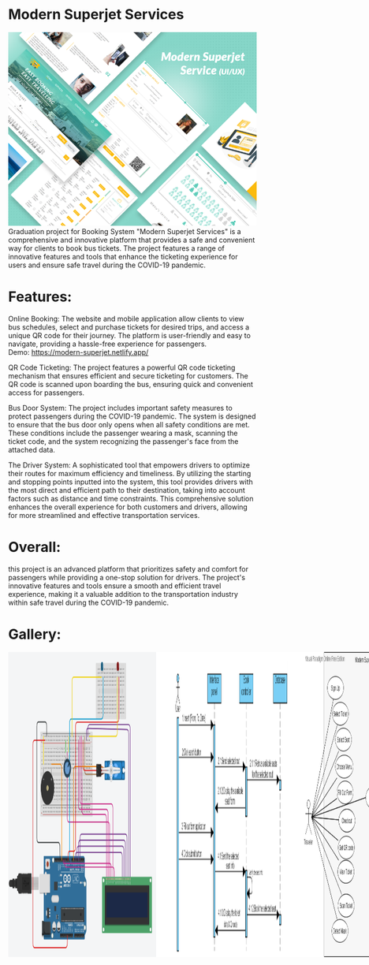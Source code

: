 # Modern Superjet Services
<img src="https://github.com/MarimEzz/ModernSuperjetServices/blob/main/Details/2022-12-03-19-33-20.png" width="550">
Graduation project for Booking System "Modern Superjet Services" is a comprehensive and innovative platform that provides a safe and convenient way for clients to book bus tickets. The project features a range of innovative features and tools that enhance the ticketing experience for users and ensure safe travel during the COVID-19 pandemic.

# Features:

Online Booking: The website and mobile application allow clients to view bus schedules, select and purchase tickets for desired trips, and access a unique QR code for their journey. The platform is user-friendly and easy to navigate, providing a hassle-free experience for passengers.
<br>
Demo: https://modern-superjet.netlify.app/

QR Code Ticketing: The project features a powerful QR code ticketing mechanism that ensures efficient and secure ticketing for customers. The QR code is scanned upon boarding the bus, ensuring quick and convenient access for passengers.

Bus Door System: The project includes important safety measures to protect passengers during the COVID-19 pandemic. The system is designed to ensure that the bus door only opens when all safety conditions are met. These conditions include the passenger wearing a mask, scanning the ticket code, and the system recognizing the passenger's face from the attached data.

The Driver System: A sophisticated tool that empowers drivers to optimize their routes for maximum efficiency and timeliness. By utilizing the starting and stopping points inputted into the system, this tool provides drivers with the most direct and efficient path to their destination, taking into account factors such as distance and time constraints. This comprehensive solution enhances the overall experience for both customers and drivers, allowing for more streamlined and effective transportation services.

# Overall:
this project is an advanced platform that prioritizes safety and comfort for passengers while providing a one-stop solution for drivers. The project's innovative features and tools ensure a smooth and efficient travel experience, making it a valuable addition to the transportation industry within safe travel during the COVID-19 pandemic.

# Gallery:
<div style="display:flex;">
<img src="https://github.com/MarimEzz/ModernSuperjetServices/blob/main/Details/Door%20System.png" width="300">
<img src="https://github.com/MarimEzz/ModernSuperjetServices/blob/main/Details/sequnce%20diagram.png" width="300">
<img src="https://github.com/MarimEzz/ModernSuperjetServices/blob/main/Details/use%20case.png" width="300">
<img src="https://github.com/MarimEzz/ModernSuperjetServices/blob/main/Details/workflow%20embedded.png" width="300">
<img src="https://github.com/MarimEzz/ModernSuperjetServices/blob/main/Details/workflow%20web-app.png" width="300">
</div>
